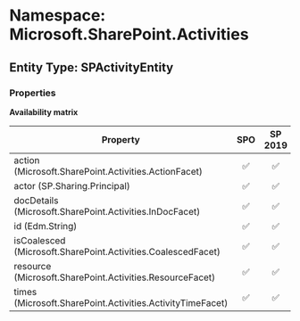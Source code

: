 # Namespace: Microsoft.SharePoint.Activities

## Entity Type: SPActivityEntity

### Properties

**Availability matrix**

Property | SPO | SP 2019 | SP 2016 | SP 2013
----------|:---:|:-------:|:-------:|:-------:
action (Microsoft.SharePoint.Activities.ActionFacet) | ✅ | ✅ | ❌ | ❌
actor (SP.Sharing.Principal) | ✅ | ✅ | ❌ | ❌
docDetails (Microsoft.SharePoint.Activities.InDocFacet) | ✅ | ✅ | ❌ | ❌
id (Edm.String) | ✅ | ✅ | ❌ | ❌
isCoalesced (Microsoft.SharePoint.Activities.CoalescedFacet) | ✅ | ✅ | ❌ | ❌
resource (Microsoft.SharePoint.Activities.ResourceFacet) | ✅ | ✅ | ❌ | ❌
times (Microsoft.SharePoint.Activities.ActivityTimeFacet) | ✅ | ✅ | ❌ | ❌